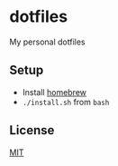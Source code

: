# dotfiles
My personal dotfiles

## Setup
- Install [homebrew](https://docs.brew.sh/Installation)
- `./install.sh` from `bash`

## License
[MIT](https://lucasschuermann.com/license.txt)